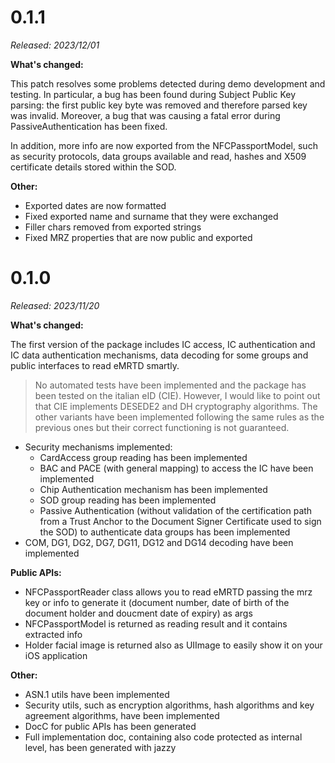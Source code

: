 # 0.1.1

*Released: 2023/12/01*

**What's changed:**

This patch resolves some problems detected during demo development and testing. In particular,
a bug has been found during Subject Public Key parsing: the first public key byte was removed and therefore 
parsed key was invalid. Moreover, a bug that was causing a fatal error during PassiveAuthentication has been fixed.

In addition, more info are now exported from the NFCPassportModel, such as security protocols, 
data groups available and read, hashes and X509 certificate details stored within the SOD. 

**Other:**

- Exported dates are now formatted
- Fixed exported name and surname that they were exchanged
- Filler chars removed from exported strings
- Fixed MRZ properties that are now public and exported

# 0.1.0

*Released: 2023/11/20*

**What's changed:**

The first version of the package includes IC access, IC authentication and IC data authentication mechanisms,
data decoding for some groups and public interfaces to read eMRTD smartly.

> No automated tests have been implemented and the package has been tested on the italian eID (CIE). 
However, I would like to point out that CIE implements DESEDE2 and DH cryptography algorithms. The other variants have been
implemented following the same rules as the previous ones but their correct functioning is not guaranteed.

- Security mechanisms implemented:
   - CardAccess group reading has been implemented
   - BAC and PACE (with general mapping) to access the IC have been implemented
   - Chip Authentication mechanism has been implemented
   - SOD group reading has been implemented
   - Passive Authentication (without validation of the certification path from a 
   Trust Anchor to the Document Signer Certificate used to sign the SOD) to authenticate data groups has been implemented
- COM, DG1, DG2, DG7, DG11, DG12 and DG14 decoding have been implemented
 
**Public APIs:**
- NFCPassportReader class allows you to read eMRTD passing the mrz key or info to generate it 
(document number, date of birth of the document holder and doucment date of expiry) as args
- NFCPassportModel is returned as reading result and it contains extracted info
- Holder facial image is returned also as UIImage to easily show it on your iOS application 

**Other:**

- ASN.1 utils have been implemented
- Security utils, such as encryption algorithms, hash algorithms and key agreement algorithms, have been implemented
- DocC for public APIs has been generated
- Full implementation doc, containing also code protected as internal level, has been generated with jazzy
